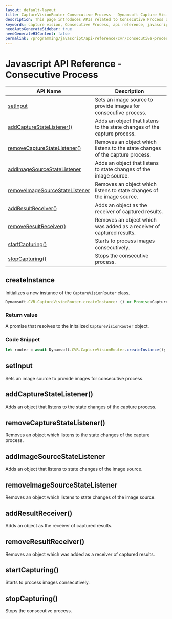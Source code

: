 ```yaml
---
layout: default-layout
title: CaptureVisionRouter Consecutive Process - Dynamsoft Capture Vision JavaScript Edition API
description: This page introduces APIs related to Consecutive Process of Dynamsoft Capture Vision JavaScript Edition.
keywords: capture vision, Consecutive Process, api reference, javascript, js
needAutoGenerateSidebar: true
needGenerateH3Content: false
permalink: /programming/javascript/api-reference/cvr/consecutive-process.html
---
```


# Javascript API Reference - Consecutive Process

| API Name                                                          | Description                                                                  |
| ----------------------------------------------------------------- | ---------------------------------------------------------------------------- |
| [setInput](#setinput)                                             | Sets an image source to provide images for consecutive process.              |
| [addCaptureStateListener()](#addcapturestatelistener)             | Adds an object that listens to the state changes of the capture process.     |
| [removeCaptureStateListener()](#removecapturestatelistener)       | Removes an object which listens to the state changes of the capture process. |
| [addImageSourceStateListener](#addimagesourcestatelistener)       | Adds an object that listens to state changes of the image source.            |
| [removeImageSourceStateListener](#removeimagesourcestatelistener) | Removes an object which listens to state changes of the image source.        |
| [addResultReceiver()](#addresultreceiver)                         | Adds an object as the receiver of captured results.                          |
| [removeResultReceiver()](#removeresultreceiver)                   | Removes an object which was added as a receiver of captured results.         |
| [startCapturing()](#startcapturing)                               | Starts to process images consecutively.                                      |
| [stopCapturing()](#stopcapturing)                                 | Stops the consecutive process.                                               |

## createInstance

Initializes a new instance of the `CaptureVisionRouter` class.

```typescript
Dynamsoft.CVR.CaptureVisionRouter.createInstance: () => Promise<CaptureVisionRouter>;
```

### Return value

A promise that resolves to the initalized `CaptureVisionRouter` object.

### Code Snippet

```js
let router = await Dynamsoft.CVR.CaptureVisionRouter.createInstance();
```

## setInput

Sets an image source to provide images for consecutive process.

## addCaptureStateListener()

Adds an object that listens to the state changes of the capture process.

## removeCaptureStateListener()

Removes an object which listens to the state changes of the capture process.

## addImageSourceStateListener

Adds an object that listens to state changes of the image source.

## removeImageSourceStateListener

Removes an object which listens to state changes of the image source.

## addResultReceiver()

Adds an object as the receiver of captured results.

## removeResultReceiver()

Removes an object which was added as a receiver of captured results.

## startCapturing()

Starts to process images consecutively.

## stopCapturing()

Stops the consecutive process.
